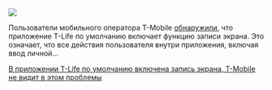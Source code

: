 <!--2025-05-29 14:29:31-->
<div class="yb">
  <div class="rss habr"><img src="https://habrastorage.org/getpro/habr/upload_files/6fa/e4a/343/6fae4a343bec1e6daa798e9381fe51bb.jpg" /><p>Пользователи мобильного оператора T-Mobile <a href="https://9to5mac.com/2025/05/28/t-life-app-has-screen-recording-on-by-default-t-mobile-says-not-a-privacy-risk/" rel="noopener noreferrer nofollow">обнаружили</a>, что приложение T-Life по умолчанию включает функцию записи экрана. Это означает, что все действия пользователя внутри приложения, включая ввод личной... <p class="titl"><a href="https://habr.com/ru/news/914022/?utm_source=habrahabr&utm_medium=rss&utm_campaign=914022">В приложении T-Life по умолчанию включена запись экрана, T-Mobile не видит в этом проблемы</a></p></div>
</div>
